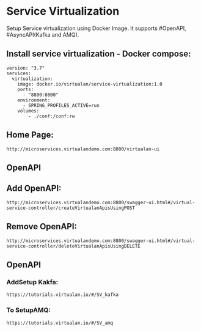 # Service Virtualization
Setup Service virtualization using Docker Image. It supports #OpenAPI, #AsyncAPI(Kafka and AMQ).


##  Install service virtualization - Docker compose:
	version: "3.7"
	services:
	  virtualization:
		image: docker.io/virtualan/service-virtualization:1.0
		ports:
		  - "8800:8800"
		environment:
		  - SPRING_PROFILES_ACTIVE=run
		volumes:
		    - ./conf:/conf:rw
## Home Page:
	http://microservices.virtualandemo.com:8800/virtualan-ui
## OpenAPI
## Add OpenAPI: 
	http://microservices.virtualandemo.com:8800/swagger-ui.html#/virtual-service-controller/createVirtualanApisUsingPOST 

## Remove OpenAPI: 
	http://microservices.virtualandemo.com:8800/swagger-ui.html#/virtual-service-controller/deleteVirtualanApisUsingDELETE

## OpenAPI
### AddSetup Kakfa: 
	https://tutorials.virtualan.io/#/SV_kafka

### To SetupAMQ: 
	https://tutorials.virtualan.io/#/SV_amq
